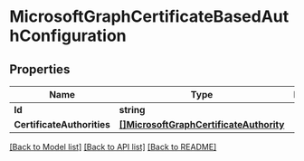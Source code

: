 # MicrosoftGraphCertificateBasedAuthConfiguration

## Properties

Name | Type | Description | Notes
------------ | ------------- | ------------- | -------------
**Id** | **string** |  | [optional] 
**CertificateAuthorities** | [**[]MicrosoftGraphCertificateAuthority**](microsoft.graph.certificateAuthority.md) |  | [optional] 

[[Back to Model list]](../README.md#documentation-for-models) [[Back to API list]](../README.md#documentation-for-api-endpoints) [[Back to README]](../README.md)


